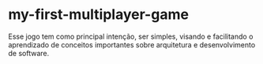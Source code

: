 # my-first-multiplayer-game
Esse jogo tem como principal intenção, ser simples, visando e facilitando o aprendizado de conceitos importantes sobre arquitetura e desenvolvimento de software.
